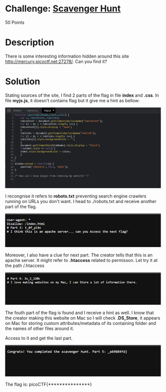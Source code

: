 # Challenge: [Scavenger Hunt](https://play.picoctf.org/practice/challenge/161)
50 Points
# Description 
There is some interesting information hidden around this site http://mercury.picoctf.net:27278/. Can you find it?
# Solution
Stating sources of the site, I find 2 parts of the flag in file **index** and **.css**. In file **myjs.js**, it doesn't contains flag but it give me a hint as bellow:

<img src='./media/1234.png' alt='Hint in myjs.js' />

I recongnise it refers to **robots.txt** preventing search engine crawlers running on URLs you don't want. I head to ./robots.txt and receive another part of the flag.

<img src='./media/1265.png' alt='part of flag in robots.txt' />

Moreover, I also have a clue for next part. The creator tells that this is an apache server. It might refer to **.htaccess** related to permisson. Let try it at the path /.htaccess

<img src='./media/7689.png' alt='The content in .htaccess' />

The fouth part of the flag is found and I receive a hint as well. I know that the creator making this website on Mac so I will check **.DS_Store**, it appears on Mac for storing custom attributes/metadata of its containing folder and the names of other files around it.

Access to it and get the last part.

<img src='./media/5555.png' alt='Last part of flag' />

The flag is: picoCTF{***************}